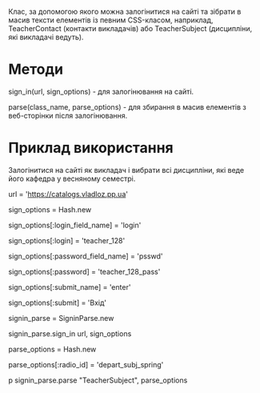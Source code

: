 Клас, за допомогою якого можна залогінитися на сайті 
та зібрати в масив тексти елементів із певним CSS-класом,
наприклад, TeacherContact (контакти викладачів) 
або TeacherSubject (дисципліни, які викладачі ведуть).

# Методи

sign_in(url, sign_options) - для залогінювання на сайті.

parse(class_name, parse_options) - для збирання в масив 
елементів з веб-сторінки після залогінювання.

# Приклад використання

Залогінитися на сайті як викладач і вибрати всі дисципліни, 
які веде його кафедра у весняному семестрі.

url = 'https://catalogs.vladloz.pp.ua'

sign_options = Hash.new

sign_options[:login_field_name] = 'login'

sign_options[:login] = 'teacher_128'

sign_options[:password_field_name] = 'psswd'

sign_options[:password] = 'teacher_128_pass'

sign_options[:submit_name] = 'enter'

sign_options[:submit] = 'Вхід'

signin_parse = SigninParse.new

signin_parse.sign_in url, sign_options

parse_options = Hash.new

parse_options[:radio_id] = 'depart_subj_spring'

p signin_parse.parse "TeacherSubject", parse_options
